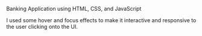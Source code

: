 Banking Application using HTML, CSS, and JavaScript

I used some hover and focus effects to make it interactive and responsive to the user clicking onto the UI.
